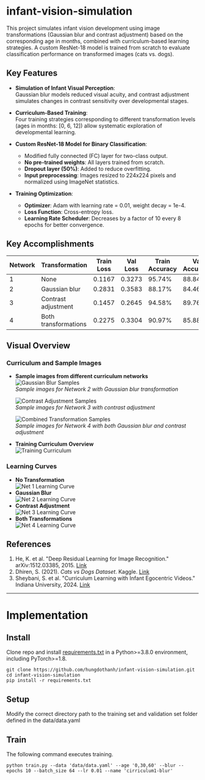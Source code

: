 # infant-vision-simulation
This project simulates infant vision development using image transformations (Gaussian blur and contrast adjustment) based on the corresponding age in months, combined with curriculum-based learning strategies. A custom ResNet-18 model is trained from scratch to evaluate classification performance on transformed images (cats vs. dogs).

## Key Features
- **Simulation of Infant Visual Perception**:  
  Gaussian blur models reduced visual acuity, and contrast adjustment simulates changes in contrast sensitivity over developmental stages.
  
- **Curriculum-Based Training**:  
  Four training strategies corresponding to different transformation levels (ages in months: [0, 6, 12]) allow systematic exploration of developmental learning.

- **Custom ResNet-18 Model for Binary Classification**:  
  - Modified fully connected (FC) layer for two-class output.  
  - **No pre-trained weights**: All layers trained from scratch.  
  - **Dropout layer (50%)**: Added to reduce overfitting.  
  - **Input preprocessing**: Images resized to 224x224 pixels and normalized using ImageNet statistics.  

- **Training Optimization**:  
  - **Optimizer**: Adam with learning rate = 0.01, weight decay = 1e-4.  
  - **Loss Function**: Cross-entropy loss.  
  - **Learning Rate Scheduler**: Decreases by a factor of 10 every 8 epochs for better convergence.

## Key Accomplishments
| **Network** | **Transformation**      | **Train Loss** | **Val Loss** | **Train Accuracy** | **Val Accuracy** |
|-------------|-------------------------|----------------|--------------|-------------------|------------------|
| 1           | None                    | 0.1167         | 0.3273       | 95.74%            | 88.84%           |
| 2           | Gaussian blur           | 0.2831         | 0.3583       | 88.17%            | 84.46%           |
| 3           | Contrast adjustment     | 0.1457         | 0.2645       | 94.58%            | 89.76%           |
| 4           | Both transformations    | 0.2275         | 0.3304       | 90.97%            | 85.88%           |

## Visual Overview
### Curriculum and Sample Images

- **Sample images from different curriculum networks**  
  ![Gaussian Blur Samples](figures/curriculum/net2-blur.png)  
  *Sample images for Network 2 with Gaussian blur transformation*  

  ![Contrast Adjustment Samples](figures/curriculum/net3-contrast.png)  
  *Sample images for Network 3 with contrast adjustment*  

  ![Combined Transformation Samples](figures/curriculum/net4-both.png)  
  *Sample images for Network 4 with both Gaussian blur and contrast adjustment*

- **Training Curriculum Overview**  
  ![Training Curriculum](figures/curriculum/training-curriculum.png)

### Learning Curves
- **No Transformation**  
  ![Net 1 Learning Curve](figures/loss/net1-without.png)
- **Gaussian Blur**  
  ![Net 2 Learning Curve](figures/loss/net2-blur.png)
- **Contrast Adjustment**  
  ![Net 3 Learning Curve](figures/loss/net3-contrast.png)
- **Both Transformations**  
  ![Net 4 Learning Curve](figures/loss/net4-both.png)

## References
1. He, K. et al. "Deep Residual Learning for Image Recognition." arXiv:1512.03385, 2015. [Link](https://arxiv.org/abs/1512.03385)  
2. Dhiren, S. (2021). *Cats vs Dogs Dataset*. Kaggle. [Link](https://www.kaggle.com/datasets/dhirensk/cats-vs-dogs-training8000test2000)  
3. Sheybani, S. et al. "Curriculum Learning with Infant Egocentric Videos." Indiana University, 2024. [Link](https://cogdev.lab.indiana.edu/research/curriculum_learning_with_infant_egocentric_videos.pdf)

---
# Implementation

## Install
Clone repo and install [requirements.txt](./requirements.txt) in a Python>=3.8.0 environment, including PyTorch>=1.8.

```
git clone https://github.com/hungdothanh/infant-vision-simulation.git  
cd infant-vision-simulation
pip install -r requirements.txt 
```

## Setup
Modify the correct directory path to the training set and validation set folder defined in the data/data.yaml

## Train
The following command executes training.
```
python train.py --data 'data/data.yaml' --age '0,30,60' --blur --epochs 10 --batch_size 64 --lr 0.01 --name 'cirriculum1-blur'
```
